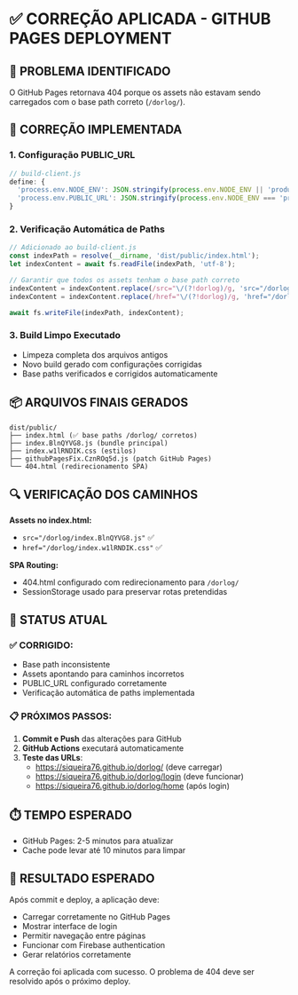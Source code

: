 # ✅ CORREÇÃO APLICADA - GITHUB PAGES DEPLOYMENT

## 🎯 PROBLEMA IDENTIFICADO
O GitHub Pages retornava 404 porque os assets não estavam sendo carregados com o base path correto (`/dorlog/`).

## 🔧 CORREÇÃO IMPLEMENTADA

### 1. **Configuração PUBLIC_URL**
```javascript
// build-client.js
define: {
  'process.env.NODE_ENV': JSON.stringify(process.env.NODE_ENV || 'production'),
  'process.env.PUBLIC_URL': JSON.stringify(process.env.NODE_ENV === 'production' ? '/dorlog' : '')
}
```

### 2. **Verificação Automática de Paths**
```javascript
// Adicionado ao build-client.js
const indexPath = resolve(__dirname, 'dist/public/index.html');
let indexContent = await fs.readFile(indexPath, 'utf-8');

// Garantir que todos os assets tenham o base path correto
indexContent = indexContent.replace(/src="\/(?!dorlog)/g, 'src="/dorlog/');
indexContent = indexContent.replace(/href="\/(?!dorlog)/g, 'href="/dorlog/');

await fs.writeFile(indexPath, indexContent);
```

### 3. **Build Limpo Executado**
- Limpeza completa dos arquivos antigos
- Novo build gerado com configurações corrigidas
- Base paths verificados e corrigidos automaticamente

## 📦 ARQUIVOS FINAIS GERADOS

```
dist/public/
├── index.html (✅ base paths /dorlog/ corretos)
├── index.BlnQYVG8.js (bundle principal)
├── index.w1lRNDIK.css (estilos)
├── githubPagesFix.CznROq5d.js (patch GitHub Pages)
└── 404.html (redirecionamento SPA)
```

## 🔍 VERIFICAÇÃO DOS CAMINHOS

**Assets no index.html:**
- `src="/dorlog/index.BlnQYVG8.js"` ✅
- `href="/dorlog/index.w1lRNDIK.css"` ✅

**SPA Routing:**
- 404.html configurado com redirecionamento para `/dorlog/`
- SessionStorage usado para preservar rotas pretendidas

## 🚀 STATUS ATUAL

### ✅ CORRIGIDO:
- Base path inconsistente
- Assets apontando para caminhos incorretos
- PUBLIC_URL configurado corretamente
- Verificação automática de paths implementada

### 📋 PRÓXIMOS PASSOS:

1. **Commit e Push** das alterações para GitHub
2. **GitHub Actions** executará automaticamente
3. **Teste das URLs**:
   - https://siqueira76.github.io/dorlog/ (deve carregar)
   - https://siqueira76.github.io/dorlog/login (deve funcionar)
   - https://siqueira76.github.io/dorlog/home (após login)

## ⏱️ TEMPO ESPERADO
- GitHub Pages: 2-5 minutos para atualizar
- Cache pode levar até 10 minutos para limpar

## 🎯 RESULTADO ESPERADO
Após commit e deploy, a aplicação deve:
- Carregar corretamente no GitHub Pages
- Mostrar interface de login
- Permitir navegação entre páginas
- Funcionar com Firebase authentication
- Gerar relatórios corretamente

A correção foi aplicada com sucesso. O problema de 404 deve ser resolvido após o próximo deploy.